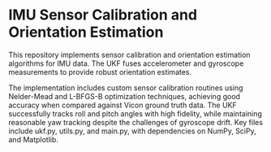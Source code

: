 # IMU Sensor Calibration and Orientation Estimation

This repository implements sensor calibration and orientation estimation algorithms for IMU data. The UKF fuses accelerometer and gyroscope measurements to provide robust orientation estimates.

The implementation includes custom sensor calibration routines using Nelder-Mead and L-BFGS-B optimization techniques, achieving good accuracy when compared against Vicon ground truth data. The UKF successfully tracks roll and pitch angles with high fidelity, while maintaining reasonable yaw tracking despite the challenges of gyroscope drift. Key files include ukf.py, utils.py, and main.py, with dependencies on NumPy, SciPy, and Matplotlib.